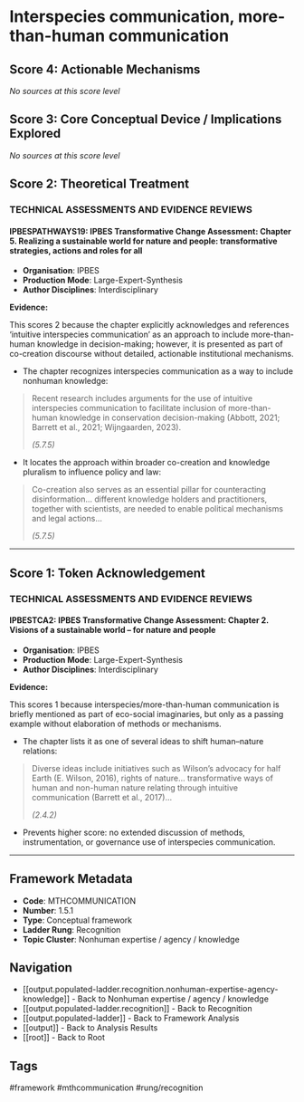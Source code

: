 # Interspecies communication, more-than-human communication

## Score 4: Actionable Mechanisms

*No sources at this score level*

## Score 3: Core Conceptual Device / Implications Explored

*No sources at this score level*

## Score 2: Theoretical Treatment

### TECHNICAL ASSESSMENTS AND EVIDENCE REVIEWS

#### IPBESPATHWAYS19: IPBES Transformative Change Assessment: Chapter 5. Realizing a sustainable world for nature and people: transformative strategies, actions and roles for all

- **Organisation**: IPBES
- **Production Mode**: Large-Expert-Synthesis
- **Author Disciplines**: Interdisciplinary

**Evidence:**

This scores 2 because the chapter explicitly acknowledges and references ‘intuitive interspecies communication’ as an approach to include more-than-human knowledge in decision-making; however, it is presented as part of co-creation discourse without detailed, actionable institutional mechanisms.

- The chapter recognizes interspecies communication as a way to include nonhuman knowledge: 

> Recent research includes arguments for the use of intuitive interspecies communication to facilitate inclusion of more-than-human knowledge in conservation decision-making (Abbott, 2021; Barrett et al., 2021; Wijngaarden, 2023).
>
> *(5.7.5)*


- It locates the approach within broader co-creation and knowledge pluralism to influence policy and law: 

> Co-creation also serves as an essential pillar for counteracting disinformation... different knowledge holders and practitioners, together with scientists, are needed to enable political mechanisms and legal actions...
>
> *(5.7.5)*



---

## Score 1: Token Acknowledgement

### TECHNICAL ASSESSMENTS AND EVIDENCE REVIEWS

#### IPBESTCA2: IPBES Transformative Change Assessment: Chapter 2. Visions of a sustainable world – for nature and people

- **Organisation**: IPBES
- **Production Mode**: Large-Expert-Synthesis
- **Author Disciplines**: Interdisciplinary

**Evidence:**

This scores 1 because interspecies/more-than-human communication is briefly mentioned as part of eco-social imaginaries, but only as a passing example without elaboration of methods or mechanisms.

- The chapter lists it as one of several ideas to shift human–nature relations: 

> Diverse ideas include initiatives such as Wilson’s advocacy for half Earth (E. Wilson, 2016), rights of nature... transformative ways of human and non-human nature relating through intuitive communication (Barrett et al., 2017)...
>
> *(2.4.2)*


- Prevents higher score: no extended discussion of methods, instrumentation, or governance use of interspecies communication.

---

## Framework Metadata

- **Code**: MTHCOMMUNICATION
- **Number**: 1.5.1
- **Type**: Conceptual framework
- **Ladder Rung**: Recognition
- **Topic Cluster**: Nonhuman expertise / agency / knowledge

## Navigation

- [[output.populated-ladder.recognition.nonhuman-expertise-agency-knowledge]] - Back to Nonhuman expertise / agency / knowledge
- [[output.populated-ladder.recognition]] - Back to Recognition
- [[output.populated-ladder]] - Back to Framework Analysis
- [[output]] - Back to Analysis Results
- [[root]] - Back to Root

## Tags

#framework #mthcommunication #rung/recognition
